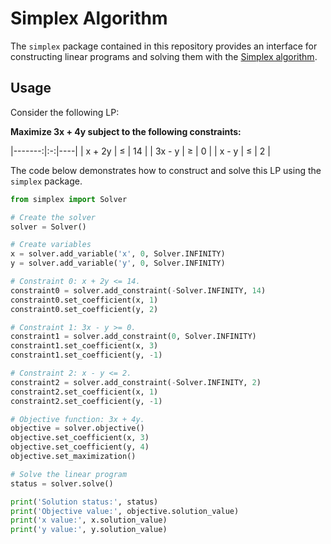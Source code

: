 # Simplex Algorithm

The `simplex` package contained in this repository provides an interface for constructing linear programs
and solving them with the [Simplex algorithm](https://en.wikipedia.org/wiki/Simplex_algorithm).

## Usage

Consider the following LP:

**Maximize 3x + 4y subject to the following constraints:**

|-------:|:-:|----|
| x + 2y | ≤ | 14 |
| 3x - y | ≥ | 0  |
|  x - y | ≤ | 2  |

The code below demonstrates how to construct and solve this LP using the `simplex` package.

```python
from simplex import Solver

# Create the solver
solver = Solver()

# Create variables
x = solver.add_variable('x', 0, Solver.INFINITY)
y = solver.add_variable('y', 0, Solver.INFINITY)

# Constraint 0: x + 2y <= 14.
constraint0 = solver.add_constraint(-Solver.INFINITY, 14)
constraint0.set_coefficient(x, 1)
constraint0.set_coefficient(y, 2)

# Constraint 1: 3x - y >= 0.
constraint1 = solver.add_constraint(0, Solver.INFINITY)
constraint1.set_coefficient(x, 3)
constraint1.set_coefficient(y, -1)

# Constraint 2: x - y <= 2.
constraint2 = solver.add_constraint(-Solver.INFINITY, 2)
constraint2.set_coefficient(x, 1)
constraint2.set_coefficient(y, -1)

# Objective function: 3x + 4y.
objective = solver.objective()
objective.set_coefficient(x, 3)
objective.set_coefficient(y, 4)
objective.set_maximization()

# Solve the linear program
status = solver.solve()

print('Solution status:', status)
print('Objective value:', objective.solution_value)
print('x value:', x.solution_value)
print('y value:', y.solution_value)
```
